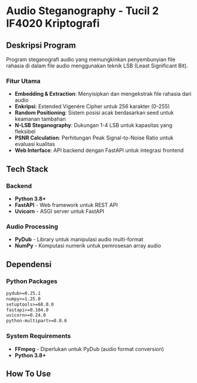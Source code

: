 # Audio Steganography - Tucil 2 IF4020 Kriptografi

## Deskripsi Program

Program steganografi audio yang memungkinkan penyembunyian file rahasia di dalam file audio menggunakan teknik LSB (Least Significant Bit).

### Fitur Utama
- **Embedding & Extraction**: Menyisipkan dan mengekstrak file rahasia dari audio
- **Enkripsi**: Extended Vigenère Cipher untuk 256 karakter (0-255)
- **Random Positioning**: Sistem posisi acak berdasarkan seed untuk keamanan tambahan
- **N-LSB Steganography**: Dukungan 1-4 LSB untuk kapasitas yang fleksibel
- **PSNR Calculation**: Perhitungan Peak Signal-to-Noise Ratio untuk evaluasi kualitas
- **Web Interface**: API backend dengan FastAPI untuk integrasi frontend

## Tech Stack

### Backend
- **Python 3.8+**
- **FastAPI** - Web framework untuk REST API
- **Uvicorn** - ASGI server untuk FastAPI

### Audio Processing
- **PyDub** - Library untuk manipulasi audio multi-format
- **NumPy** - Komputasi numerik untuk pemrosesan array audio


## Dependensi

### Python Packages
```txt
pydub>=0.25.1
numpy>=1.25.0
setuptools>=68.0.0
fastapi>=0.104.0
uvicorn>=0.24.0
python-multipart>=0.0.6
```

### System Requirements
- **FFmpeg** - Diperlukan untuk PyDub (audio format conversion)
- **Python 3.8+**


## How To Use

